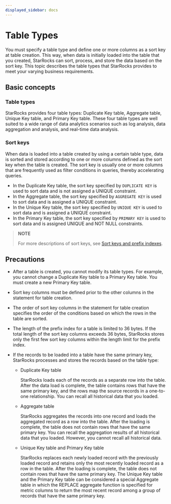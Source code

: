 ```yaml
---
displayed_sidebar: docs
---
```


# Table Types

You must specify a table type and define one or more columns as a sort key at table creation. This way, when data is initially loaded into the table that you created, StarRocks can sort, process, and store the data based on the sort key. This topic describes the table types that StarRocks provides to meet your varying business requirements.

## Basic concepts

### Table types

StarRocks provides four table types: Duplicate Key table, Aggregate table, Unique Key table, and Primary Key table. These four table types are well suited to a wide range of data analytics scenarios such as log analysis, data aggregation and analysis, and real-time data analysis.

### Sort keys

When data is loaded into a table created by using a certain table type, data is sorted and stored according to one or more columns defined as the sort key when the table is created. The sort key is usually one or more columns that are frequently used as filter conditions in queries, thereby accelerating queries.

- In the Duplicate Key table, the sort key specified by `DUPLICATE KEY` is used to sort data and is not assigned a UNIQUE constraint.
- In the Aggregate table, the sort key specified by `AGGREGATE KEY` is used to sort data and is assigned a UNIQUE constraint.
- In the Unique Key table, the sort key specified by `UNIQUE KEY` is used to sort data and is assigned a UNIQUE constraint.
- In the Primary Key table, the sort key specified by `PRIMARY KEY` is used to sort data and is assigned UNIQUE and NOT NULL constraints.

> **NOTE**
>
> For more descriptions of sort keys, see [Sort keys and prefix indexes](../Sort_key.md).

## Precautions

- After a table is created, you cannot modify its table types. For example, you cannot change a Duplicate Key table to a Primary Key table. You must create a new Primary Key table.

- Sort key columns must be defined prior to the other columns in the statement for table creation.

- The order of sort key columns in the statement for table creation specifies the order of the conditions based on which the rows in the table are sorted.

- The length of the prefix index for a table is limited to 36 bytes. If the total length of the sort key columns exceeds 36 bytes, StarRocks stores only the first few sort key columns within the length limit for the prefix index.

- If the records to be loaded into a table have the same primary key, StarRocks processes and stores the records based on the table type:
  - Duplicate Key table

    StarRocks loads each of the records as a separate row into the table. After the data load is complete, the table contains rows that have the same primary key, and the rows map the source records in a one-to-one relationship. You can recall all historical data that you loaded.

  - Aggregate table

    StarRocks aggregates the records into one record and loads the aggregated record as a row into the table. After the loading is complete, the table does not contain rows that have the same primary key. You can recall the aggregation results of all historical data that you loaded. However, you cannot recall all historical data.

  - Unique Key table and Primary Key table

    StarRocks replaces each newly loaded record with the previously loaded record and retains only the most recently loaded record as a row in the table. After the loading is complete, the table does not contain rows that have the same primary key. The Unique Key table and the Primary Key table can be considered a special Aggregate table in which the REPLACE aggregate function is specified for metric columns to return the most recent record among a group of records that have the same primary key.
